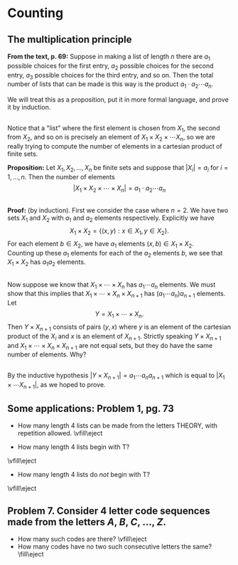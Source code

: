 # Counting

## The multiplication principle

**From the text, p. 69:** Suppose in making a list of length $n$ there are $a_1$ possible choices for
the first entry, $a_2$ possible choices for the second entry, $a_3$ possible choices for the third entry,
and so on.  Then the total number of lists that can be made is this way is the product
$a_1\cdot a_2 \cdots a_n$.

We will treat this as a proposition, put it in more formal language, and prove it by induction.

##

Notice that a "list" where the first element is chosen from $X_1$, the second from $X_2$, and so on
is precisely an element of $X_1\times X_2\times \cdots X_n$, so we are really trying to compute the
number of elements in a cartesian product of finite sets.

**Proposition:** Let $X_1,X_2,\ldots, X_n$ be finite sets and suppose that $|X_{i}|=a_{i}$ for $i=1,\ldots, n$.  Then
the number of elements  
$$|X_1\times X_2\times \cdots\times X_n| = a_1\cdot a_2\cdots a_n
$$

##

**Proof:** (by induction).  First we consider the case where $n=2$.  We have two sets $X_1$ and $X_2$
with $a_1$ and $a_2$ elements respectively.  Explicitly we have
$$
X_1\times X_2 = \{(x,y):x\in X_1,y\in X_2\}.
$$
For each element $b\in X_{2}$, we have $a_1$ elements $(x,b)\in X_1\times X_2$.  
Counting up these $a_1$ elements for each of the $a_2$ elements $b$, we see that $X_1\times X_2$ has $a_1a_2$
elements.

##

Now suppose we know that $X_1\times\cdots\times X_n$ has $a_1\cdots a_n$ elements.  We must show that this implies
that $X_1\times\cdots\times X_n\times X_{n+1}$ has $(a_1\cdots a_n)a_{n+1}$ elements. Let
$$
Y = X_1\times\cdots \times X_{n}. 
$$
Then $Y\times X_{n+1}$ consists of pairs $(y,x)$ where $y$ is an element of the cartesian product of the
$X_{i}$ and $x$ is an element of $X_{n+1}$.  Strictly speaking $Y\times X_{n+1}$ and $X_{1}\times \cdots\times X_{n}\times X_{n+1}$ are not equal sets, but they do have the same number of elements. Why?

##


By the inductive hypothesis
$|Y\times X_{n+1}|=a_{1}\cdots a_{n}a_{n+1}$ which is equal to $|X_{1}\times \cdots X_{n+1}|$, as we hoped to prove.

##

## Some applications: Problem 1, pg. 73

- How many length 4 lists can be made from the letters THEORY, with repetition allowed.
\vfill\eject

- How many length 4 lists begin with T?

\vfill\eject
- How many length 4 lists do *not* begin with T?

\vfill\eject
## Problem 7.  Consider 4 letter code sequences made from the letters $A$, $B$, $C$, $\ldots$, $Z$.

- How many such codes are there?
\vfill\eject
- How many codes have no two such consecutive letters the same?
\fill\eject
